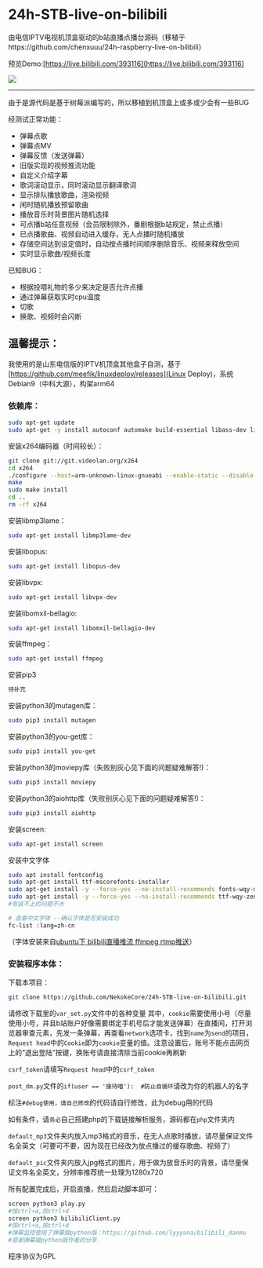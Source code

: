 # 24h-STB-live-on-bilibili

由电信IPTV电视机顶盒驱动的b站直播点播台源码（移植于https://github.com/chenxuuu/24h-raspberry-live-on-bilibili）

预览Demo:[https://live.bilibili.com/393116](https://live.bilibili.com/393116)

![](https://github.com/NekokeCore/24h-STB-live-on-bilibili/raw/master/demo2.jpg)

-------
由于是源代码是基于树莓派编写的，所以移植到机顶盒上或多或少会有一些BUG

经测试正常功能：

- 弹幕点歌
- 弹幕点MV
- 弹幕反馈（发送弹幕）
- 旧版实现的视频推流功能
- 自定义介绍字幕
- 歌词滚动显示，同时滚动显示翻译歌词
- 显示排队播放歌曲，渲染视频
- 闲时随机播放预留歌曲
- 播放音乐时背景图片随机选择
- 可点播b站任意视频（会员限制除外，番剧根据b站规定，禁止点播）
- 已点播歌曲、视频自动进入缓存，无人点播时随机播放
- 存储空间达到设定值时，自动按点播时间顺序删除音乐、视频来释放空间
- 实时显示歌曲/视频长度


已知BUG：

- 根据投喂礼物的多少来决定是否允许点播
- 通过弹幕获取实时cpu温度
- 切歌
- 换歌、视频时会闪断

## 温馨提示：

我使用的是山东电信版的IPTV机顶盒其他盒子自测，基于[https://github.com/meefik/linuxdeploy/releases](Linux Deploy)，系统Debian9（中科大源），构架arm64

### 依赖库：

```Bash
sudo apt-get update
sudo apt-get -y install autoconf automake build-essential libass-dev libfreetype6-dev libtheora-dev libtool libvorbis-dev pkg-config texinfo wget zlib1g-dev
```

安装x264编码器（时间较长）：

```Bash
git clone git://git.videolan.org/x264
cd x264
./configure --host=arm-unknown-linux-gnueabi --enable-static --disable-opencl --enable-shared
make
sudo make install
cd ..
rm -rf x264
```

安装libmp3lame：

```Bash
sudo apt-get install libmp3lame-dev
```

安装libopus:

```Bash
sudo apt-get install libopus-dev
```

安装libvpx:

```Bash
sudo apt-get install libvpx-dev
```

安装libomxil-bellagio:

```Bash
sudo apt-get install libomxil-bellagio-dev
```

安装ffmpeg：

```Bash
sudo apt-get install ffmpeg
```

安装pip3
```Bash
待补充
```

安装python3的mutagen库：

```Bash
sudo pip3 install mutagen
```

安装python3的you-get库：

```Bash
sudo pip3 install you-get
```

安装python3的moviepy库（失败别灰心见下面的问题疑难解答!)：

```Bash
sudo pip3 install moviepy
```

安装python3的aiohttp库（失败别灰心见下面的问题疑难解答!)：

```Bash
sudo pip3 install aiohttp
```

安装screen:

```Bash
sudo apt-get install screen
```

安装中文字体

```Bash
sudo apt install fontconfig
sudo apt-get install ttf-mscorefonts-installer
sudo apt-get install -y --force-yes --no-install-recommends fonts-wqy-microhei
sudo apt-get install -y --force-yes --no-install-recommends ttf-wqy-zenhei
#有装不上的问题不大

# 查看中文字体 --确认字体是否安装成功
fc-list :lang=zh-cn
```

（字体安装来自[ubuntu下 bilibili直播推流 ffmpeg rtmp推送](https://ppx.ink/2.ppx)）

### 安装程序本体：

下载本项目：

```Bash
git clone https://github.com/NekokeCore/24h-STB-live-on-bilibili.git
```

请修改下载里的`var_set.py`文件中的各种变量
其中，`cookie`需要使用小号（尽量使用小号，并且b站账户好像需要绑定手机号后才能发送弹幕）在直播间，打开浏览器审查元素，先发一条弹幕，再查看`network`选项卡，找到`name`为`send`的项目，`Request head`中的`Cookie`即为`cookie`变量的值。注意设置后，账号不能点击网页上的“退出登陆”按键，换账号请直接清除当前cookie再刷新

`csrf_token`请填写`Request head`中的`csrf_token`

`post_dm.py`文件的`if(user == '接待喵'):  #防止自循环`请改为你的机器人的名字

标注`#debug使用，请自己修改`的代码请自行修改，此为debug用的代码

如有条件，请`务必`自己搭建php的下载链接解析服务，源码都在`php`文件夹内

`default_mp3`文件夹内放入mp3格式的音乐，在无人点歌时播放，请尽量保证文件名全英文（可要可不要，因为现在已经改为放点播过的缓存歌曲、视频了）

`default_pic`文件夹内放入jpg格式的图片，用于做为放音乐时的背景，请尽量保证文件名全英文，分辨率推荐统一处理为1280x720

所有配置完成后，开启直播，然后启动脚本即可：

```Bash
screen python3 play.py
#按ctrl+a,按ctrl+d
screen python3 bilibiliClient.py
#按ctrl+a,按ctrl+d
#弹幕监控使用了弹幕姬python版：https://github.com/lyyyuna/bilibili_danmu
#感谢弹幕姬python版作者的分享
```

程序协议为GPL
